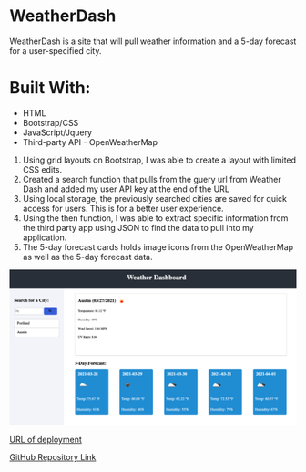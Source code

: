 # WeatherDash
WeatherDash is a site that will pull weather information and a 5-day forecast for a user-specified city.  
# Built With:
* HTML
* Bootstrap/CSS
* JavaScript/Jquery 
* Third-party API - OpenWeatherMap

1. Using grid layouts on Bootstrap, I was able to create a layout with limited CSS edits.
2. Created a search function that pulls from the guery url from Weather Dash and added my user API key at the end of the URL
3. Using local storage, the previously searched cities are saved for quick access for users. This is for a better user experience. 
4. Using the then function, I was able to extract specific information from the third party app using JSON to find the data to pull into my application. 
5. The 5-day forecast cards holds image icons from the OpenWeatherMap as well as the 5-day forecast data.


![Screenshot](/assets/images/weatherdash.png)

[URL of deployment](https://chrispruiz.github.io/WeatherDash/)

[GitHub Repository Link](https://github.com/Chrispruiz/WeatherDash.git)


